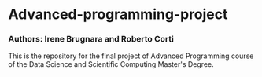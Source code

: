 # Advanced-programming-project
### Authors: Irene Brugnara and Roberto Corti

This is the repository for the final project of Advanced Programming course of the Data Science and Scientific Computing Master's Degree.

